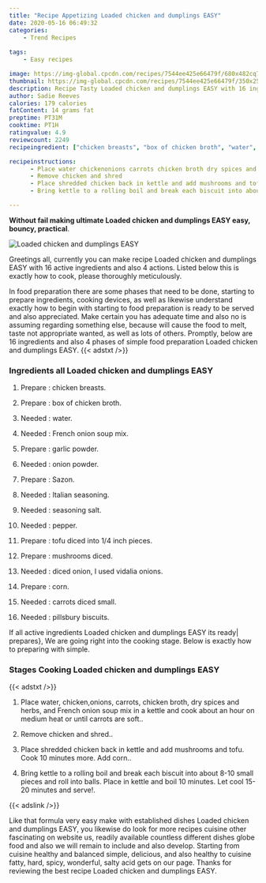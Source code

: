 ```yaml
---
title: "Recipe Appetizing Loaded chicken and dumplings EASY"
date: 2020-05-16 06:49:32
categories:
    - Trend Recipes
    
tags:
    - Easy recipes

image: https://img-global.cpcdn.com/recipes/7544ee425e66479f/680x482cq70/loaded-chicken-and-dumplings-easy-recipe-main-photo.jpg
thumbnail: https://img-global.cpcdn.com/recipes/7544ee425e66479f/350x250cq70/loaded-chicken-and-dumplings-easy-recipe-main-photo.jpg
description: Recipe Tasty Loaded chicken and dumplings EASY with 16 ingredients and 4 stages of easy cooking.
author: Sadie Reeves
calories: 179 calories
fatContent: 14 grams fat
preptime: PT31M
cooktime: PT1H
ratingvalue: 4.9
reviewcount: 2249
recipeingredient: ["chicken breasts", "box of chicken broth", "water", "French onion soup mix", "garlic powder", "onion powder", "Sazon", "Italian seasoning", "seasoning salt", "pepper", "tofu diced into 14 inch pieces", "mushrooms diced", "diced onion I used vidalia onions", "corn", "carrots diced small", "pillsbury biscuits"]

recipeinstructions: 
      - Place water chickenonions carrots chicken broth dry spices and herbs and French onion soup mix in a kettle and cook about an hour on medium heat or until carrots are soft 
      - Remove chicken and shred 
      - Place shredded chicken back in kettle and add mushrooms and tofu Cook 10 minutes more Add corn 
      - Bring kettle to a rolling boil and break each biscuit into about 810 small pieces and roll into balls Place in kettle and boil 10 minutes Let cool 1520 minutes and serve

---
```




**Without fail making ultimate Loaded chicken and dumplings EASY easy, bouncy, practical**. 


![Loaded chicken and dumplings EASY](https://img-global.cpcdn.com/recipes/7544ee425e66479f/680x482cq70/loaded-chicken-and-dumplings-easy-recipe-main-photo.jpg "Loaded chicken and dumplings EASY")




Greetings all, currently you can make recipe Loaded chicken and dumplings EASY with 16 active ingredients and also 4 actions. Listed below this is exactly how to cook, please thoroughly meticulously.

In food preparation there are some phases that need to be done, starting to prepare ingredients, cooking devices, as well as likewise understand exactly how to begin with starting to food preparation is ready to be served and also appreciated. Make certain you has adequate time and also no is assuming regarding something else, because will cause the food to melt, taste not appropriate wanted, as well as lots of others. Promptly, below are 16 ingredients and also 4 phases of simple food preparation Loaded chicken and dumplings EASY.
{{< adstxt />}}

### Ingredients all Loaded chicken and dumplings EASY


1. Prepare  : chicken breasts.

1. Prepare  : box of chicken broth.

1. Needed  : water.

1. Needed  : French onion soup mix.

1. Prepare  : garlic powder.

1. Needed  : onion powder.

1. Prepare  : Sazon.

1. Needed  : Italian seasoning.

1. Needed  : seasoning salt.

1. Needed  : pepper.

1. Prepare  : tofu diced into 1/4 inch pieces.

1. Prepare  : mushrooms diced.

1. Needed  : diced onion, I used vidalia onions.

1. Prepare  : corn.

1. Needed  : carrots diced small.

1. Needed  : pillsbury biscuits.



If all active ingredients Loaded chicken and dumplings EASY its ready| prepares}, We are going right into the cooking stage. Below is exactly how to preparing with simple.

### Stages Cooking Loaded chicken and dumplings EASY

{{< adstxt />}}


1. Place water, chicken,onions, carrots, chicken broth, dry spices and herbs, and French onion soup mix in a kettle and cook about an hour on medium heat or until carrots are soft..



1. Remove chicken and shred..



1. Place shredded chicken back in kettle and add mushrooms and tofu. Cook 10 minutes more. Add corn..



1. Bring kettle to a rolling boil and break each biscuit into about 8-10 small pieces and roll into balls. Place in kettle and boil 10 minutes. Let cool 15-20 minutes and serve!.





{{< adslink />}}

Like that formula very easy make with established dishes Loaded chicken and dumplings EASY, you likewise do look for more recipes cuisine other fascinating on website us, readily available countless different dishes globe food and also we will remain to include and also develop. Starting from cuisine healthy and balanced simple, delicious, and also healthy to cuisine fatty, hard, spicy, wonderful, salty acid gets on our page. Thanks for reviewing the best recipe Loaded chicken and dumplings EASY.
